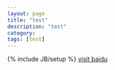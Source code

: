 ```yaml
---
layout: page
title: "test"
description: "test"
category: 
tags: [test]
---
```

{% include JB/setup %}
<a href="www.baidu.com">visit baidu</a>